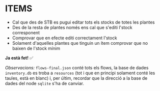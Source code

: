 # ITEMS
- Cal que des de STB es pugui editar tots els stocks de totes les plantes
- Des de la resta de plantes només ens cal que s'editi l'stock corresponent
- Comprovar que en efecte editi correctament l'stock
- Solament d'aquelles plantes que tinguin un ítem comprovar que no baixen de l'stock mínim

__Ja està fet!__  :white_check_mark:

*Observacions:* `flows-final.json` conté tots els flows, la base de dades `inventory.db` es troba a `resources` (tot i que en principi solament conté les taules, està en blanc) i, per últim, recordar que la direcció a la base de dades del node `sqlite` s'ha de canviar.
